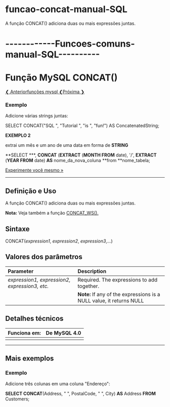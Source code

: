 # funcao-concat-manual-SQL
A função CONCAT() adiciona duas ou mais expressões juntas.



# ------------Funcoes-comuns-manual-SQL----------

# Função MySQL CONCAT()

[❮ Anterior](https://www.w3schools.com/sql/func_mysql_character_length.asp)[funções mysql ❮](https://www.w3schools.com/sql/sql_ref_mysql.asp)[Próxima ❯](https://www.w3schools.com/sql/func_mysql_concat_ws.asp)

### Exemplo

Adicione várias strings juntas:

SELECT CONCAT("SQL ", "Tutorial ", "is ", "fun!") AS ConcatenatedString;

**EXEMPLO 2**

extrai um mês e um ano de uma data em forma de **STRING**

**SELECT ***, **CONCAT** (**EXTRACT** (**MONTH FROM** date), '/', **EXTRACT** (**YEAR FROM** date) **AS** nome_da_nova_coluna **from **nome_tabela;



[Experimente você mesmo »](https://www.w3schools.com/sql/trymysql.asp?filename=trysql_func_mysql_concat)

------

## Definição e Uso

A função CONCAT() adiciona duas ou mais expressões juntas.

**Nota:** Veja também a função [CONCAT_WS().](https://www.w3schools.com/sql/func_mysql_concat_ws.asp)

## Sintaxe

CONCAT(*expression1*, *expression2*, *expression3*,...)

## Valores dos parâmetros

| Parameter                                     | Description                                                  |
| :-------------------------------------------- | :----------------------------------------------------------- |
| *expression1, expression2, expression3, etc.* | Required. The expressions to add together.                   |
|                                               | **Note:** If any of the expressions is a NULL value, it returns NULL |

## Detalhes técnicos

| Funciona em: | De MySQL 4.0 |
| :----------- | ------------ |
|              |              |

------

## Mais exemplos

### Exemplo

Adicione três colunas em uma coluna "Endereço":

**SELECT CONCAT**(Address, " ", PostalCode, " ", City) **AS** Address
**FROM** Customers;
